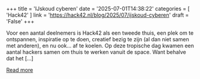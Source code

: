 +++
title = 'IJskoud cyberen'
date = '2025-07-01T14:38:22'
categories = [ 
 'Hack42' 
] 
link = 'https://hack42.nl/blog/2025/07/ijskoud-cyberen'
draft = 'False'
+++

Voor een aantal deelnemers is Hack42 als een tweede thuis, een plek om te ontspannen, inspiratie op te doen, creatief bezig te zijn (al dan niet samen met anderen), en nu ook&#8230; af te koelen. Op deze tropische dag kwamen een aantal hackers samen om thuis te werken vanuit de space. Want behalve dat het [&#8230;]

[Read more](https://hack42.nl/blog/2025/07/ijskoud-cyberen)